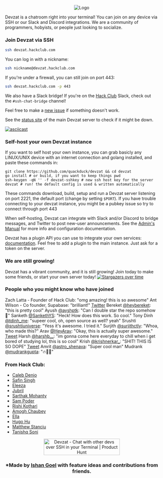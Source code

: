 <div align="center">
  <img src="https://github.com/CaenJones/Devzat-readme-update/blob/main/src/Welcome%20To%20@(4).png?raw=true" alt="Logo">
</div>

Devzat is a chatroom right into your terminal! You can join on any device via SSH or our Slack and Discord integrations. We are a community of programmers, hobyists, or people just looking to socialize.

 <h3>Join Devzat via SSH</h3>

```sh
ssh devzat.hackclub.com
```

You can log in with a nickname:
```sh
ssh nickname@devzat.hackclub.com
```

If you're under a firewall, you can still join on port 443:
```sh
ssh devzat.hackclub.com -p 443
```
We also have a Slack bridge! If you're on the [Hack Club](https://hackclub.com) Slack, check out the `#ssh-chat-bridge` channel!

Feel free to make a [new issue](https://github.com/quackduck/devzat/issues) if something doesn't work.

See the [status site](https://stats.uptimerobot.com/kxMQqfYk4y) of the main Devzat server to check if it might be down.

[![asciicast](https://asciinema.org/a/477083.svg)](https://asciinema.org/a/477083?speed=3)

<h3>Self-host your own Devzat instance</h3>

If you want to self host your own instance, you can grab basicly any LINUX/UNIX device with an internet connection and golang installed, and paste these commands in:
```shell
git clone https://github.com/quackduck/devzat && cd devzat
go install # or build, if you want to keep things pwd
ssh-keygen -qN '' -f devzat-sshkey # new ssh host key for the server
devzat # run! the default config is used & written automatically
```
These commands download, build, setup and run a Devzat server listening on port 2221, the default port (change by setting `$PORT`).
If you have trouble connecting to your devzat instance, you might be a pubkey issue so try to connect through port 443

When self-hosting, Devzat can integrate with Slack and/or Discord to bridge messages, and Twitter to post new-user announcements. 
See the [Admin's Manual](Admin's%20Manual.md) for more info and configuration documentation.

Devzat has a plugin API you can use to integrate your own services: [documentation](plugin/README.md). Feel free to add a plugin to the main instance. Just ask for a token on the server.

<h3>We are still growing!</h3>

Devzat has a vibrant community, and it is still growing! Join today to make some friends, or start your own server today!
[![Stargazers over time](https://starchart.cc/quackduck/devzat.svg)](https://starchart.cc/quackduck/devzat)


<h3>People who you might know who have joined</h3>

Zach Latta - Founder of Hack Club: "omg amazing! this is so awesome"
Ant Wilson - Co founder, Supabase: "brilliant!" [Twitter](https://twitter.com/AntWilson/status/1396444302721445889)
Bereket [@heybereket](https://twitter.com/heybereket): "this is pretty cool"
Ayush [@ayshptk](https://twitter.com/ayshptk): "Can I double star the repo somehow :pleading_face:"
Sanketh [@SankethYS](https://twitter.com/SankethYS): "Heck! How does this work. So cool."
Tony Dinh [@tdinh_me](https://twitter.com/tdinh_me): "supeer cool, oh, open source as well? yeah"
Srushti [@srushtiuniverse](https://twitter.com/srushtiuniverse): "Yess it's awesome. I tried it."
Surjith [@surjithctly](https://twitter.com/surjithctly): "Whoa, who made this?"
Arav [@HeyArav](https://twitter.com/HeyArav): "Okay, this is actually super awesome." [Tweet](https://twitter.com/tregsthedev/status/1384180393893498880)
Harsh [@harshb__](https://twitter.com/harshb__): "im gonna come here everyday to chill when i get bored of studying lol, this is so cool"
Krish [@krishnerkar_](https://twitter.com/krishnerkar_): "SHIT! THIS IS SO DOPE" [Tweet](https://twitter.com/krishnerkar_/status/1384173042616573960)
Amrit [@astro_shenava](https://twitter.com/astro_shenava): "Super cool man"
Mudrank [@mudrankgupta](https://twitter.com/mudrankgupta): "🔥🚀🚀"

<h3>From Hack Club:</h3>

- [Caleb Denio](https://calebden.io)
- [Safin Singh](https://safin.dev)
- [Eleeza](https://github.com/E-Lee-Za)
- [Jubril](https://github.com/s1ntaxe770r)
- [Sarthak Mohanty](https://sarthakmohanty.me)
- [Sam Poder](http://sampoder.com)
- [Rishi Kothari](http://rishi.cx)
- [Amogh Chaubey](https://amogh.sh)
- [Ella](https://ella.cx/)
- [Hugo Hu](https://github.com/Hugoyhu)
- [Matthew Stanciu](https://matthewstanciu.me/)
- [Tanishq Soni](https://tanishqsoni.me)


<div align="center">
<a href="https://www.producthunt.com/posts/devzat?utm_source=badge-top-post-badge&utm_medium=badge&utm_souce=badge-devzat" target="_blank"><img src="https://api.producthunt.com/widgets/embed-image/v1/top-post-badge.svg?post_id=298678&theme=light&period=daily" alt="Devzat - Chat with other devs over SSH in your Terminal | Product Hunt" style="width: 250px; height: 54px;" width="250" height="54" /></a>
  
### *Made by [Ishan Goel](https://twitter.com/usrbinishan/) with feature ideas and contributions from friends.
</div>
